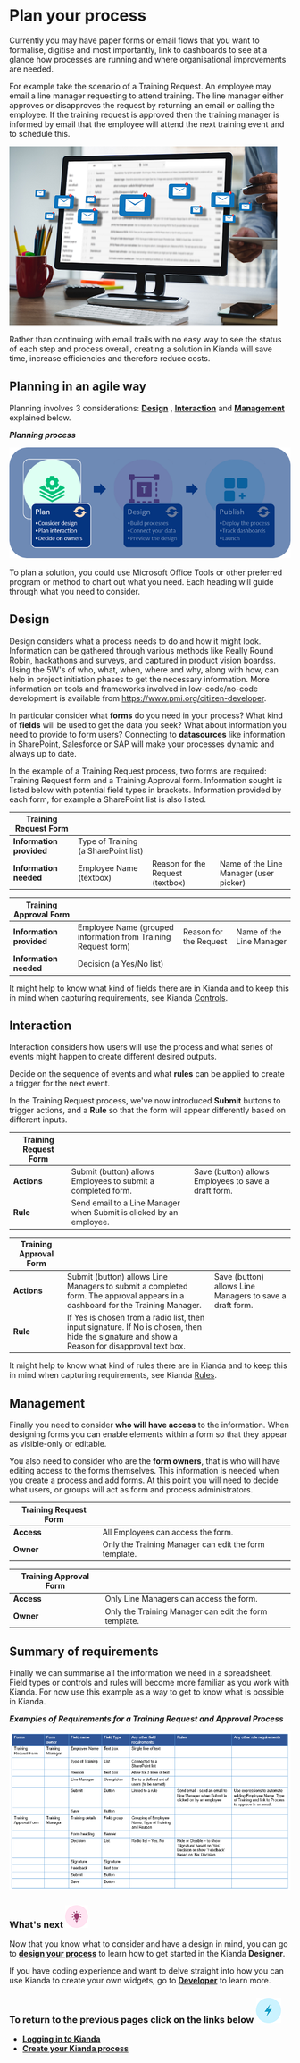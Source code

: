 # Plan your process

Currently you may have paper forms or email flows that you want to formalise, digitise and most importantly, link to dashboards to see at a glance how processes are running and where organisational improvements are needed.

For example take the scenario of a Training Request. An employee may email a line manager requesting to attend training. The line manager either approves or disapproves the request by returning an email or calling the employee. If the training request is approved then the training manager is informed by email that the employee will attend the next training event and to schedule this. 

![Email trail](images/emails.png)



Rather than continuing with email trails with no easy way to see the status of each step and process overall, creating a solution in Kianda will save time, increase efficiencies and therefore reduce costs.



## Planning in an agile way

Planning involves 3 considerations: [**Design**](#design) , [**Interaction**](#interaction)  and [**Management**](#management) explained below.

***Planning process***

![Planning](images/highlightplan.png)

To plan a solution, you could use Microsoft Office Tools or other preferred program or method to chart out what you need. Each heading will guide through what you need to consider.



## Design ##

Design considers what a process needs to do and how it might look. Information can be gathered through various methods like Really Round Robin, hackathons and surveys, and captured in product vision boardss. Using the 5W's of who, what, when, where and why, along with how, can help in project initiation phases to get the necessary information. More information on tools and frameworks involved in low-code/no-code development is available from https://www.pmi.org/citizen-developer.

In particular consider what **forms** do you need in your process? What kind of **fields** will be used to get the data you seek? What about information you need to provide to form users? Connecting to **datasources** like information in SharePoint, Salesforce or SAP will make your processes dynamic and always up to date.

In the example of a Training Request process, two forms are required: Training Request form and a Training Approval form. Information sought is listed below with potential field types in brackets. Information provided by each form, for example a SharePoint list is also listed.

| Training Request Form    |                                      |                                  |                                        |
| ------------------------ | ------------------------------------ | -------------------------------- | -------------------------------------- |
| **Information provided** | Type of Training (a SharePoint list) |                                  |                                        |
| **Information needed**   | Employee Name (textbox)              | Reason for the Request (textbox) | Name of the Line Manager (user picker) |

| Training Approval Form   |                                                              |                        |                          |
| ------------------------ | ------------------------------------------------------------ | ---------------------- | ------------------------ |
| **Information provided** | Employee Name (grouped information from Training Request form) | Reason for the Request | Name of the Line Manager |
| **Information needed**   | Decision (a Yes/No list)                                     |                        |                          |

It might help to know what kind of fields there are in Kianda and to keep this in mind when capturing requirements, see Kianda [Controls](/fields/readme.md).



## Interaction ##

Interaction considers how users will use the process and what series of events might happen to create different desired outputs. 

Decide on the sequence of events and what **rules** can be applied to create a trigger for the next event.

In the Training Request process, we've now introduced **Submit** buttons to trigger actions, and a **Rule** so that the form will appear differently based on different inputs.

| Training Request Form |                                                              |                                                      |
| --------------------- | ------------------------------------------------------------ | ---------------------------------------------------- |
| **Actions**           | Submit (button) allows Employees to submit a completed form. | Save (button) allows Employees to save a draft form. |
| **Rule**              | Send email to a Line Manager when Submit is clicked by an employee. |                                                      |

| Training Approval Form |                                                              |                                                          |
| ---------------------- | ------------------------------------------------------------ | -------------------------------------------------------- |
| **Actions**            | Submit (button) allows Line Managers to submit a completed form. The approval appears in a dashboard for the Training Manager. | Save (button) allows Line Managers to save a draft form. |
| **Rule**               | If Yes is chosen from a radio list, then input signature. If No is chosen, then hide the signature and show a Reason for disapproval text box. |                                                          |

It might help to know what kind of rules there are in Kianda and to keep this in mind when capturing requirements, see Kianda [Rules](/rules/readme2.md).



## Management ##

Finally you need to consider **who will have access** to the information. When designing forms you can enable elements within a form so that they appear as visible-only or editable. 

You also need to consider who are the **form owners**, that is who will have editing access to the forms themselves. This information is needed when you create a process and add forms. At this point you will need to decide what users, or groups will act as form and process administrators. 

| Training Request Form |                                                       |
| --------------------- | ----------------------------------------------------- |
| **Access**            | All Employees can access the form.                    |
| **Owner**             | Only the Training Manager can edit the form template. |

| Training Approval Form |                                                       |
| ---------------------- | ----------------------------------------------------- |
| **Access**             | Only Line Managers can access the form.               |
| **Owner**              | Only the Training Manager can edit the form template. |



## Summary of requirements ##

Finally we can summarise all the information we need in a spreadsheet. Field types or controls and rules will become more familiar as you work with Kianda. For now use this example as a way to get to know what is possible in Kianda.

***Examples of Requirements for a Training Request and Approval Process***

![Training Process requirements](images/trainingreq_orig.png)



### What's next  ![Idea icon](images/18.png) ###

Now that you know what to consider and have a design in mind, you can go to [**design your process**](getting-started/design_process.md) to learn how to get started in the Kianda **Designer**.

If you have coding experience and want to delve straight into how you can use Kianda to create your own widgets, go to **[Developer](getting-started/developer.md)** to learn more.




### **To return to the previous pages click on the links below**  ![Idea icon](images/10.png) 

- **[Logging in to Kianda](getting-started/logging_in.md)**
- **[Create your Kianda process](getting-started/create_process.md)**



